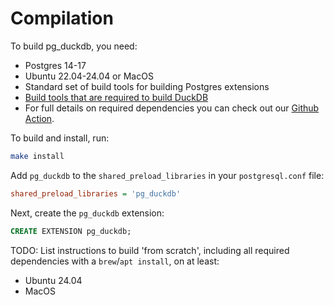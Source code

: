 # Compilation

To build pg_duckdb, you need:

* Postgres 14-17
* Ubuntu 22.04-24.04 or MacOS
* Standard set of build tools for building Postgres extensions
* [Build tools that are required to build DuckDB](https://duckdb.org/docs/dev/building/build_instructions)
* For full details on required dependencies you can check out our [Github Action](../.github/workflows/build_and_test.yaml).

To build and install, run:

```sh
make install
```

Add `pg_duckdb` to the `shared_preload_libraries` in your `postgresql.conf` file:

```ini
shared_preload_libraries = 'pg_duckdb'
```

Next, create the `pg_duckdb` extension:

```sql
CREATE EXTENSION pg_duckdb;
```

TODO: List instructions to build 'from scratch', including all required dependencies with a `brew`/`apt install`, on at least:

* Ubuntu 24.04
* MacOS
